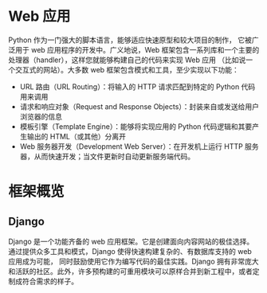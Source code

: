# Web 应用

Python 作为一门强大的脚本语言，能够适应快速原型和较大项目的制作， 它被广泛用于 web 应用程序的开发中。广义地说，Web 框架包含一系列库和一个主要的处理器（handler），这样您就能够构建自己的代码来实现 Web 应用 （比如说一个交互式的网站）。大多数 web 框架包含模式和工具，至少实现以下功能：

- URL 路由（URL Routing）：将输入的 HTTP 请求匹配到特定的 Python 代码用来调用
- 请求和响应对象（Request and Response Objects）：封装来自或发送给用户浏览器的信息
- 模板引擎（Template Engine）：能够将实现应用的 Python 代码逻辑和其要产生输出的 HTML（或其他）分离开
- Web 服务器开发（Development Web Server）：在开发机上运行 HTTP 服务器，从而快速开发；当文件更新时自动更新服务端代码。

# 框架概览

## Django

Django 是一个功能齐备的 web 应用框架。它是创建面向内容网站的极佳选择。通过提供众多工具和模式，Django 使得快速构建复杂的、有数据库支持的 web 应用成为可能， 同时鼓励使用它作为编写代码的最佳实践。Django 拥有非常庞大和活跃的社区。此外，许多预构建的可重用模块可以原样合并到新工程中，或者定制成符合需求的样子。
